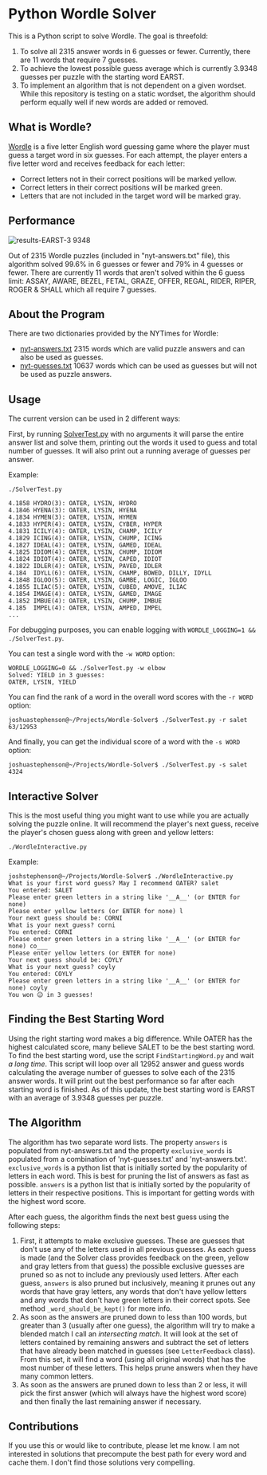 # Python Wordle Solver
This is a Python script to solve Wordle. The goal is threefold: 
1. To solve all 2315 answer words in 6 guesses or fewer. Currently, there are 11 words that require 7 guesses. 
2. To achieve the lowest possible guess average which is currently 3.9348 guesses per puzzle with the starting word EARST.
3. To implement an algorithm that is not dependent on a given wordset. While this repository is testing on a static wordset, the algorithm should perform equally well if new words are added or removed.

## What is Wordle?
[Wordle](https://www.nytimes.com/games/wordle/index.html) is a five letter English word guessing game where the player must guess a target word in six guesses. For each attempt, the player enters a five letter word and receives feedback for each letter:
- Correct letters not in their correct positions will be marked yellow.
- Correct letters in their correct positions will be marked green.
- Letters that are not included in the target word will be marked gray.

## Performance
![results-EARST-3 9348](https://user-images.githubusercontent.com/11002/182449278-57b8f3ed-ed26-4b3b-9181-13220b4c10a0.png)

Out of 2315 Wordle puzzles (included in "nyt-answers.txt" file), this algorithm solved 99.6% in 6 guesses or fewer and 79% in 4 guesses or fewer. There are currently 11 words that aren't solved within the 6 guess limit: ASSAY, AWARE, BEZEL, FETAL, GRAZE, OFFER, REGAL, RIDER, RIPER, ROGER & SHALL which all require 7 guesses.

## About the Program
There are two dictionaries provided by the NYTimes for Wordle:
- [nyt-answers.txt](https://github.com/joshstephenson/Wordle-Solver/blob/main/nyt-answers.txt) 2315 words which are valid puzzle answers and can also be used as guesses.
- [nyt-guesses.txt](https://github.com/joshstephenson/Wordle-Solver/blob/main/nyt-guesses.txt) 10637 words which can be used as guesses but will not be used as puzzle answers.

## Usage
The current version can be used in 2 different ways:

First, by running [SolverTest.py](https://github.com/joshstephenson/Wordle-Solver/blob/main/SolverTest.py) with no arguments it will parse the entire answer list and solve them, printing out the words it used to guess and total number of guesses. It will also print out a running average of guesses per answer.

Example:
```
./SolverTest.py 
```

```
4.1858 HYDRO(3): OATER, LYSIN, HYDRO
4.1846 HYENA(3): OATER, LYSIN, HYENA
4.1834 HYMEN(3): OATER, LYSIN, HYMEN
4.1833 HYPER(4): OATER, LYSIN, CYBER, HYPER
4.1831 ICILY(4): OATER, LYSIN, CHAMP, ICILY
4.1829 ICING(4): OATER, LYSIN, CHUMP, ICING
4.1827 IDEAL(4): OATER, LYSIN, GAMED, IDEAL
4.1825 IDIOM(4): OATER, LYSIN, CHUMP, IDIOM
4.1824 IDIOT(4): OATER, LYSIN, CAPED, IDIOT
4.1822 IDLER(4): OATER, LYSIN, PAVED, IDLER
4.184  IDYLL(6): OATER, LYSIN, CHAMP, BOWED, DILLY, IDYLL
4.1848 IGLOO(5): OATER, LYSIN, GAMBE, LOGIC, IGLOO
4.1855 ILIAC(5): OATER, LYSIN, CUBED, AMOVE, ILIAC
4.1854 IMAGE(4): OATER, LYSIN, GAMED, IMAGE
4.1852 IMBUE(4): OATER, LYSIN, CHUMP, IMBUE
4.185  IMPEL(4): OATER, LYSIN, AMPED, IMPEL
...
```

For debugging purposes, you can enable logging with `WORDLE_LOGGING=1 && ./SolverTest.py`.

You can test a single word with the `-w WORD` option:
```
WORDLE_LOGGING=0 && ./SolverTest.py -w elbow
Solved: YIELD in 3 guesses: 
OATER, LYSIN, YIELD
```

You can find the rank of a word in the overall word scores with the `-r WORD` option:
```
joshuastephenson@~/Projects/Wordle-Solver$ ./SolverTest.py -r salet
63/12953
```

And finally, you can get the individual score of a word with the `-s WORD` option:
```
joshuastephenson@~/Projects/Wordle-Solver$ ./SolverTest.py -s salet
4324
```

## Interactive Solver
This is the most useful thing you might want to use while you are actually solving the puzzle online. It will recommend the player's next guess, receive the player's chosen guess along with green and yellow letters:
```
./WordleInteractive.py
```

Example:
```
joshstephenson@~/Projects/Wordle-Solver$ ./WordleInteractive.py 
What is your first word guess? May I recommend OATER? salet
You entered: SALET
Please enter green letters in a string like '__A__' (or ENTER for none) 
Please enter yellow letters (or ENTER for none) l
Your next guess should be: CORNI
What is your next guess? corni
You entered: CORNI
Please enter green letters in a string like '__A__' (or ENTER for none) co___
Please enter yellow letters (or ENTER for none) 
Your next guess should be: COYLY
What is your next guess? coyly
You entered: COYLY
Please enter green letters in a string like '__A__' (or ENTER for none) coyly
You won 😉 in 3 guesses!
```

## Finding the Best Starting Word
Using the right starting word makes a big difference. While OATER has the highest calculated score, many believe SALET to be the best starting word. To find the best starting word, use the script `FindStartingWord.py` and wait _a long time_. This script will loop over all 12952 answer and guess words calculating the average number of guesses to solve each of the 2315 answer words. It will print out the best performance so far after each starting word is finished. As of this update, the best starting word is EARST with an average of 3.9348 guesses per puzzle.

## The Algorithm
The algorithm has two separate word lists. The property `answers` is populated from nyt-answers.txt and the property `exclusive_words` is populated from a combination of 'nyt-guesses.txt' and 'nyt-answers.txt'. `exclusive_words` is a python list that is initially sorted by the popularity of letters in each word. This is best for pruning the list of answers as fast as possible. `answers` is a python list that is initially sorted by the popularity of letters in their respective positions. This is important for getting words with the highest word score.

After each guess, the algorithm finds the next best guess using the following steps:

1. First, it attempts to make exclusive guesses. These are guesses that don't use any of the letters used in all previous guesses. As each guess is made (and the Solver class provides feedback on the green, yellow and gray letters from that guess) the possible exclusive guesses are pruned so as not to include any previously used letters. After each guess, `answers` is also pruned but inclusively, meaning it prunes out any words that have gray letters, any words that don't have yellow letters and any words that don't have green letters in their correct spots. See method `_word_should_be_kept()` for more info.
2. As soon as the answers are pruned down to less than 100 words, but greater than 3 (usually after one guess), the algorithm will try to make a blended match I call an _intersecting match_. It will look at the set of letters contained by remaining answers and subtract the set of letters that have already been matched in guesses (see `LetterFeedback` class). From this set, it will find a word (using all original words) that has the most number of these letters. This helps prune answers when they have many common letters.
3. As soon as the answers are pruned down to less than 2 or less, it will pick the first answer (which will always have the highest word score) and then finally the last remaining answer if necessary.

## Contributions
If you use this or would like to contribute, please let me know. I am not interested in solutions that precompute the best path for every word and cache them. I don't find those solutions very compelling.
